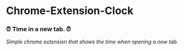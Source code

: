 # Chrome-Extension-Clock

### ⏰ Time in a new tab. ⏰
_Simple chrome extension that shows the time when opening a new tab._

